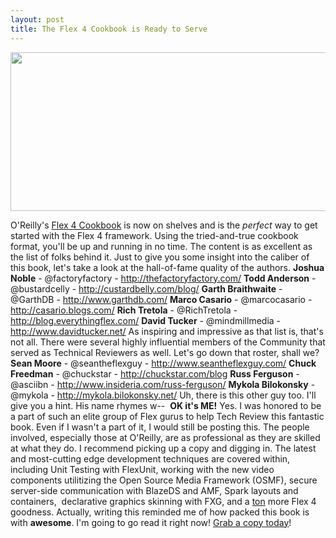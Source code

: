 ```yaml
---
layout: post
title: The Flex 4 Cookbook is Ready to Serve
---
```


<p style="text-align: center;"><a href="http://www.amazon.com/gp/product/0596805616/"><img class="posterous_download_image" title="flex4cb_cover" src="http://kevinsuttle.com/wp-content/uploads/2010/05/flex4cb_cover.gif" alt="" width="560" height="254" /></a></p>
<p>O'Reilly's <a title="Amazon - Flex 4 Cookbook" href="http://www.amazon.com/gp/product/0596805616/">Flex 4 Cookbook</a> is now on shelves and is the <em>perfect</em> way to get started with the Flex 4 framework. Using the tried-and-true cookbook format, you'll be up and running in no time. The content is as excellent as the list of folks behind it. Just to give you some insight into the caliber of this book, let's take a look at the hall-of-fame quality of the authors.  <strong><!--more-->Joshua Noble</strong> - @factoryfactory - <a title="http://thefactoryfactory.com/" href="http://thefactoryfactory.com/">http://thefactoryfactory.com/</a> <strong>Todd Anderson</strong> - @bustardcelly - <a title="http://custardbelly.com/blog/" href="http://custardbelly.com/blog/">http://custardbelly.com/blog/</a> <strong>Garth Braithwaite</strong> - @GarthDB - <a title="http://www.garthdb.com/" href="http://www.garthdb.com/">http://www.garthdb.com/</a> <strong>Marco Casario</strong> - @marcocasario - <a title="http://casario.blogs.com/" href="http://casario.blogs.com/">http://casario.blogs.com/</a> <strong>Rich Tretola</strong> - @RichTretola - <a title="http://blog.everythingflex.com/" href="http://blog.everythingflex.com/">http://blog.everythingflex.com/</a> <strong>David Tucker</strong> - @mindmillmedia - <a title="http://www.davidtucker.net/" href="http://www.davidtucker.net/">http://www.davidtucker.net/</a> As inspiring and impressive as that list is, that's not all. There were several highly influential members of the Community that served as Technical Reviewers as well. Let's go down that roster, shall we?  <strong>Sean Moore</strong> - @seantheflexguy - <a title="http://www.seantheflexguy.com/" href="http://www.seantheflexguy.com/">http://www.seantheflexguy.com/</a> <strong>Chuck Freedman</strong> - @chuckstar - <a title="http://chuckstar.com/blog" href="http://chuckstar.com/blog">http://chuckstar.com/blog</a> <strong>Russ Ferguson</strong> - @asciibn - <a title="http://www.insideria.com/russ-ferguson/" href="http://www.insideria.com/russ-ferguson/">http://www.insideria.com/russ-ferguson/</a> <strong>Mykola Bilokonsky</strong> - @mykola - <a title="http://mykola.bilokonsky.net/" href="http://mykola.bilokonsky.net/">http://mykola.bilokonsky.net/</a> Uh, there is this other guy too. I'll give you a hint. His name rhymes w--&nbsp; <strong>OK it's ME!</strong> Yes. I was honored to be a part of such an elite group of Flex gurus to help Tech Review this fantastic book. Even if I wasn't a part of it, I would still be posting this. The people involved, especially those at O'Reilly, are as professional as they are skilled at what they do.  I recommend picking up a copy and digging in. The latest and most-cutting edge development techniques are covered within, including Unit Testing with FlexUnit, working with the new video components utilitizing the Open Source Media Framework (OSMF), secure server-side communication with BlazeDS and AMF, Spark layouts and containers,&nbsp; declarative graphics skinning with FXG, and a <span style="text-decoration: underline;">ton</span> more Flex 4 goodness. Actually, writing this reminded me of how packed this book is with <strong>awesome</strong>. I'm going to go read it right now! <a title="Amazon - Flex 4 Cookbook" href="http://www.amazon.com/gp/product/0596805616/">Grab a copy today</a>!</p>